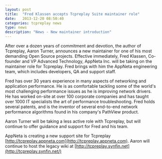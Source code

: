 ```yaml
---
layout: post
title:  "Fred Klassen accepts Tcpreplay Suite maintainer role"
date:   2013-12-20 08:50:40
categories: tcpreplay news
type: news
description: "News - New maintainer introduction"
---
```


After over a dozen years of commitment and devotion, the author of Tcpreplay, Aaron Turner, 
announces a new maintainer for one of his most demanding Open Source projects. Effective 
immediately, Fred Klassen, Co-founder and VP Advanced Technology, AppNeta Inc. will be taking
on the maintainer role for Tcpreplay. Fred brings with him the AppNeta engineering team, 
which includes developers, QA and support staff.

Fred has over 30 years experience in many aspects of networking and application
performance. He is as comfortable tackling some of the world's most challenging performance
issues as he is improving network drivers. He has worked on-site at over 100 corporate companies
and has taught over 1000 IT specialists the art of performance troubleshooting. Fred holds
several patents, and is the inventor of several end-to-end network performance algorithms 
found in his company's PathView product.

Aaron Turner will be taking a less active role with Tcpreplay, but will continue to offer
guidance and support for Fred and his team.

AppNeta is creating a new support site for Tcpreplay
[http://tcpreplay.appneta.com](http://tcpreplay.appneta.com).
Aaron will continue to host the legacy wiki at
[http://tcpreplay.synfin.net](http://tcpreplay.synfin.net/)